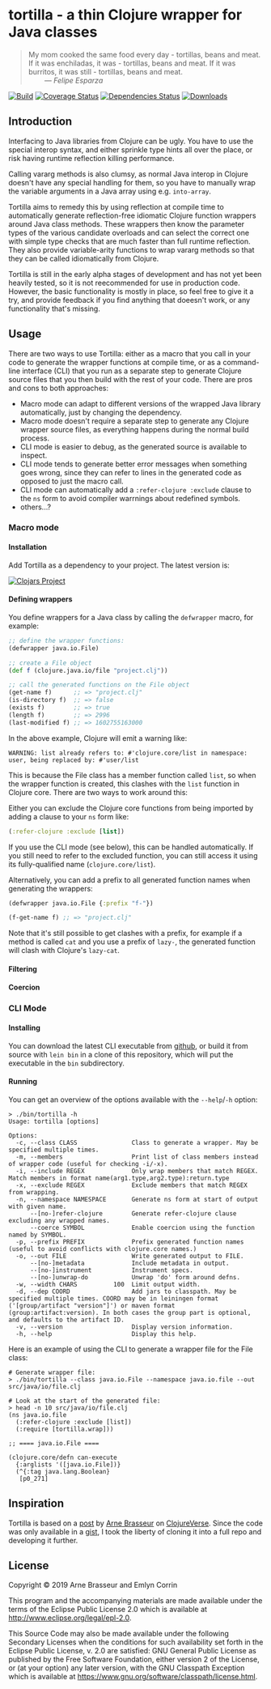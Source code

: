 # tortilla - a thin Clojure wrapper for Java classes

> My mom cooked the same food every day - tortillas, beans and meat.
> If it was enchiladas, it was - tortillas, beans and meat.
> If it was burritos, it was still - tortillas, beans and meat.\
> &nbsp; &nbsp; &nbsp; &nbsp; — *Felipe Esparza*

[![Build](https://github.com/emlyn/tortilla/workflows/Build/badge.svg)](https://github.com/emlyn/tortilla/actions?query=workflow%3ABuild)
[![Coverage Status](https://coveralls.io/repos/github/emlyn/tortilla/badge.svg?branch=HEAD)](https://coveralls.io/github/emlyn/tortilla?branch=HEAD)
[![Dependencies Status](https://versions.deps.co/emlyn/tortilla/status.svg)](https://versions.deps.co/emlyn/tortilla)
[![Downloads](https://img.shields.io/clojars/dt/emlyn/tortilla.svg)](https://clojars.org/emlyn/tortilla)

## Introduction

Interfacing to Java libraries from Clojure can be ugly.
You have to use the special interop syntax,
and either sprinkle type hints all over the place,
or risk having runtime reflection killing performance.

Calling vararg methods is also clumsy, as normal Java interop in Clojure
doesn't have any special handling for them, so you have to manually wrap
the variable arguments in a Java array using e.g. `into-array`.

Tortilla aims to remedy this by using reflection at compile time to
automatically generate reflection-free idiomatic Clojure function wrappers
around Java class methods.
These wrappers then know the parameter types of the various candidate overloads
and can select the correct one with simple type checks that are much faster
than full runtime reflection.
They also provide variable-arity functions to wrap vararg methods so that
they can be called idiomatically from Clojure.

Tortilla is still in the early alpha stages of development
and has not yet been heavily tested,
so it is not reecommended for use in production code.
However, the basic functionality is mostly in place,
so feel free to give it a try, and provide feedback
if you find anything that doeesn't work,
or any functionality that's missing.

## Usage

There are two ways to use Tortilla: either as a macro that you call in your code to
generate the wrapper functions at compile time, or as a command-line interface (CLI)
that you run as a separate step to generate Clojure source files that you then build
with the rest of your code. There are pros and cons to both approaches:

- Macro mode can adapt to different versions of the wrapped Java library automatically,
just by changing the dependency.
- Macro mode doesn't require a separate step to generate any Clojure wrapper source files,
as everything happens during the normal build process.
- CLI mode is easier to debug, as the generated source is available to inspect.
- CLI mode tends to generate better error messages when something goes wrong, since they can refer to lines in the generated code as opposed to just the macro call.
- CLI mode can automatically add a `:refer-clojure :exclude` clause to the `ns` form to avoid compiler warrnings about redefined symbols.
- others...?

### Macro mode

#### Installation

Add Tortilla as a dependency to your project.
The latest version is:

[![Clojars Project](https://clojars.org/emlyn/tortilla/latest-version.svg)](https://clojars.org/emlyn/tortilla)

#### Defining wrappers

You define wrappers for a Java class by calling the `defwrapper` macro, for example:

``` clojure
;; define the wrapper functions:
(defwrapper java.io.File)

;; create a File object
(def f (clojure.java.io/file "project.clj"))

;; call the generated functions on the File object
(get-name f)      ;; => "project.clj"
(is-directory f)  ;; => false
(exists f)        ;; => true
(length f)        ;; => 2996
(last-modified f) ;; => 1602755163000
```

In the above example, Clojure will emit a warning like:

``` text
WARNING: list already refers to: #'clojure.core/list in namespace: user, being replaced by: #'user/list
```

This is because the File class has a member function called `list`, so when the wrapper function is created, this clashes with the `list` function in Clojure core.
There are two ways to work around this:

Either you can exclude the Clojure core functions from being imported by adding a clause to your `ns` form like:

``` clojure
(:refer-clojure :exclude [list])
```

If you use the CLI mode (see below), this can be handled automatically. If you still need to refer to the excluded function, you can still access it using its fully-qualified name (`clojure.core/list`).

Alternatively, you can add a prefix to all generated function names when generating the wrappers:

``` clojure
(defwrapper java.io.File {:prefix "f-"})

(f-get-name f) ;; => "project.clj"
```

Note that it's still possible to get clashes with a prefix, for example if a method is called `cat` and you use a prefix of `lazy-`, the generated function will clash with Clojure's `lazy-cat`.

#### Filtering

#### Coercion

### CLI Mode

#### Installing

You can download the latest CLI executable from [github](//github.com/emlyn/tortilla/releases),
or build it from source with `lein bin` in a clone of this repository, which will put the executable in the `bin` subdirectory.

#### Running

You can get an overview of the options available with the `--help`/`-h` option:

```text
> ./bin/tortilla -h
Usage: tortilla [options]

Options:
  -c, --class CLASS               Class to generate a wrapper. May be specified multiple times.
  -m, --members                   Print list of class members instead of wrapper code (useful for checking -i/-x).
  -i, --include REGEX             Only wrap members that match REGEX. Match members in format name(arg1.type,arg2.type):return.type
  -x, --exclude REGEX             Exclude members that match REGEX from wrapping.
  -n, --namespace NAMESPACE       Generate ns form at start of output with given name.
      --[no-]refer-clojure        Generate refer-clojure clause excluding any wrapped names.
      --coerce SYMBOL             Enable coercion using the function named by SYMBOL.
  -p, --prefix PREFIX             Prefix generated function names (useful to avoid conflicts with clojure.core names.)
  -o, --out FILE                  Write generated output to FILE.
      --[no-]metadata             Include metadata in output.
      --[no-]instrument           Instrument specs.
      --[no-]unwrap-do            Unwrap 'do' form around defns.
  -w, --width CHARS          100  Limit output width.
  -d, --dep COORD                 Add jars to classpath. May be specified multiple times. COORD may be in leiningen format ('[group/artifact "version"]') or maven format (group:artifact:version). In both cases the group part is optional, and defaults to the artifact ID.
  -v, --version                   Display version information.
  -h, --help                      Display this help.
```

Here is an example of using the CLI to generate a wrapper file for the File class:

``` text
# Generate wrapper file:
> ./bin/tortilla --class java.io.File --namespace java.io.file --out src/java/io/file.clj

# Look at the start of the generated file:
> head -n 10 src/java/io/file.clj
(ns java.io.file
  (:refer-clojure :exclude [list])
  (:require [tortilla.wrap]))

;; ==== java.io.File ====

(clojure.core/defn can-execute
  {:arglists '([java.io.File])}
  (^{:tag java.lang.Boolean}
   [p0_271]
```

## Inspiration

Tortilla is based on a
[post](https://clojureverse.org/t/generating-reflection-free-java-wrappers/4421)
by [Arne Brasseur](https://github.com/plexus)
on [ClojureVerse](https://clojureverse.org/).
Since the code was only available in a
[gist](https://gist.github.com/plexus/645f133fc4c154d1b7497c1b63efdf24),
I took the liberty of cloning it into a full repo and developing it further.

## License

Copyright © 2019 Arne Brasseur and Emlyn Corrin

This program and the accompanying materials are made available under the
terms of the Eclipse Public License 2.0 which is available at
http://www.eclipse.org/legal/epl-2.0.

This Source Code may also be made available under the following Secondary
Licenses when the conditions for such availability set forth in the Eclipse
Public License, v. 2.0 are satisfied: GNU General Public License as published by
the Free Software Foundation, either version 2 of the License, or (at your
option) any later version, with the GNU Classpath Exception which is available
at https://www.gnu.org/software/classpath/license.html.
